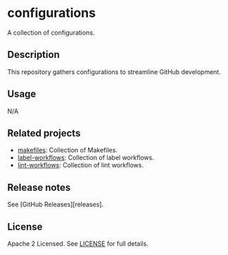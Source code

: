 # configurations

A collection of configurations.

## Description

This repository gathers configurations to streamline GitHub development.

## Usage

N/A

## Related projects

- [makefiles](https://github.com/tmknom/makefiles): Collection of Makefiles.
- [label-workflows](https://github.com/tmknom/label-workflows): Collection of label workflows.
- [lint-workflows](https://github.com/tmknom/lint-workflows): Collection of lint workflows.

## Release notes

See [GitHub Releases][releases].

## License

Apache 2 Licensed. See [LICENSE](LICENSE) for full details.

